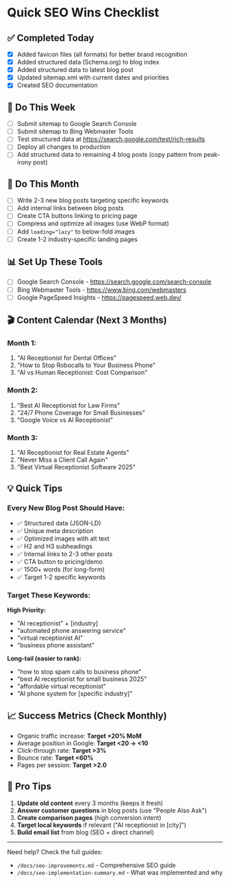 # Quick SEO Wins Checklist

## ✅ Completed Today

- [x] Added favicon files (all formats) for better brand recognition
- [x] Added structured data (Schema.org) to blog index
- [x] Added structured data to latest blog post
- [x] Updated sitemap.xml with current dates and priorities
- [x] Created SEO documentation

## 🎯 Do This Week

- [ ] Submit sitemap to Google Search Console
- [ ] Submit sitemap to Bing Webmaster Tools  
- [ ] Test structured data at https://search.google.com/test/rich-results
- [ ] Deploy all changes to production
- [ ] Add structured data to remaining 4 blog posts (copy pattern from peak-irony post)

## 📝 Do This Month

- [ ] Write 2-3 new blog posts targeting specific keywords
- [ ] Add internal links between blog posts
- [ ] Create CTA buttons linking to pricing page
- [ ] Compress and optimize all images (use WebP format)
- [ ] Add `loading="lazy"` to below-fold images
- [ ] Create 1-2 industry-specific landing pages

## 📊 Set Up These Tools

- [ ] Google Search Console - https://search.google.com/search-console
- [ ] Bing Webmaster Tools - https://www.bing.com/webmasters
- [ ] Google PageSpeed Insights - https://pagespeed.web.dev/

## 🎬 Content Calendar (Next 3 Months)

### Month 1:
1. "AI Receptionist for Dental Offices"
2. "How to Stop Robocalls to Your Business Phone"
3. "AI vs Human Receptionist: Cost Comparison"

### Month 2:
1. "Best AI Receptionist for Law Firms"
2. "24/7 Phone Coverage for Small Businesses"
3. "Google Voice vs AI Receptionist"

### Month 3:
1. "AI Receptionist for Real Estate Agents"
2. "Never Miss a Client Call Again"
3. "Best Virtual Receptionist Software 2025"

## 💡 Quick Tips

### Every New Blog Post Should Have:
- ✅ Structured data (JSON-LD)
- ✅ Unique meta description
- ✅ Optimized images with alt text
- ✅ H2 and H3 subheadings
- ✅ Internal links to 2-3 other posts
- ✅ CTA button to pricing/demo
- ✅ 1500+ words (for long-form)
- ✅ Target 1-2 specific keywords

### Target These Keywords:
**High Priority:**
- "AI receptionist" + [industry]
- "automated phone answering service"
- "virtual receptionist AI"
- "business phone assistant"

**Long-tail (easier to rank):**
- "how to stop spam calls to business phone"
- "best AI receptionist for small business 2025"
- "affordable virtual receptionist"
- "AI phone system for [specific industry]"

## 📈 Success Metrics (Check Monthly)

- Organic traffic increase: **Target +20% MoM**
- Average position in Google: **Target <20 → <10**
- Click-through rate: **Target >3%**
- Bounce rate: **Target <60%**
- Pages per session: **Target >2.0**

## 🚀 Pro Tips

1. **Update old content** every 3 months (keeps it fresh)
2. **Answer customer questions** in blog posts (use "People Also Ask")
3. **Create comparison pages** (high conversion intent)
4. **Target local keywords** if relevant ("AI receptionist in [city]")
5. **Build email list** from blog (SEO + direct channel)

---

Need help? Check the full guides:
- `/docs/seo-improvements.md` - Comprehensive SEO guide
- `/docs/seo-implementation-summary.md` - What was implemented and why
